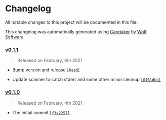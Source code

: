 # Changelog

All notable changes to this project will be documented in this file.


This changelog was automatically generated using [Caretaker](https://github.com/DevelopersToolbox/caretaker) by [Wolf Software](https://github.com/WolfSoftware)

### [v0.1.1](https://github.com/TravisToolbox/php-lint/compare/v0.1.0...v0.1.1)

> Released on February, 6th 2021

- Bump version and release [`[head]`](https://github.com/TravisToolbox/php-lint/commit/)

- Update scanner to catch stderr and some other minor cleanup [`[0161dbd]`](https://github.com/TravisToolbox/php-lint/commit/0161dbd850171a6971d18a0fde452f794d8b8222)

### [v0.1.0](https://github.com/TravisToolbox/php-lint/releases/v0.1.0)

> Released on February, 4th 2021

- The initial commit [`[f3a2257]`](https://github.com/TravisToolbox/php-lint/commit/f3a2257f635d61620cd2b718c85b6df4453da304)

